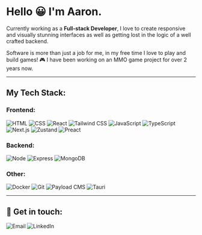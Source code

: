 # Hello 😀 I'm Aaron.

Currently working as a **Full-stack Developer**, I love to create responsive and visually stunning interfaces as well as getting lost in the logic of a well crafted backend.

Software is more than just a job for me, in my free time I love to play and build games! 🎮 I have been working on an MMO game project for over 2 years now.

---

## My Tech Stack:

### Frontend:
![HTML](https://img.shields.io/badge/-HTML-000000?style=flat&logo=html5&logoSize=auto&color=%23f0b8f5)
![CSS](https://img.shields.io/badge/-CSS-000000?style=flat&logo=css3&logoSize=auto&color=%23f0b8f5)
![React](https://img.shields.io/badge/-React-000000?style=flat&logo=react&logoSize=auto&color=%23f0b8f5)
![Tailwind CSS](https://img.shields.io/badge/-Tailwind_CSS-000000?style=flat&logo=tailwind-css&logoSize=auto&color=%23f0b8f5)
![JavaScript](https://img.shields.io/badge/-JavaScript-000000?style=flat&logo=javascript&logoSize=auto&color=%23f0b8f5)
![TypeScript](https://img.shields.io/badge/-TypeScript-000000?style=flat&logo=typescript&logoSize=auto&color=%23f0b8f5)
![Next.js](https://img.shields.io/badge/-Next.js-000000?style=flat&logo=nextdotjs&logoSize=auto&color=%23f0b8f5)
![Zustand](https://img.shields.io/badge/-Zustand-000000?style=flat&logo=zustand&logoSize=auto&color=%23f0b8f5)
![Preact](https://img.shields.io/badge/-Preact-000000?style=flat&logo=preact&logoSize=auto&color=%23f0b8f5)

### Backend:
![Node](https://img.shields.io/badge/-Node.js-000000?style=flat&logo=nodedotjs&logoSize=auto&color=%23f0b8f5)
![Express](https://img.shields.io/badge/-Express.js-000000?style=flat&logo=express&logoSize=auto&color=%23f0b8f5)
![MongoDB](https://img.shields.io/badge/-MongoDB-000000?style=flat&logo=mongodb&logoSize=auto&color=%23f0b8f5)

### Other:
![Docker](https://img.shields.io/badge/-Docker-000000?style=flat&logo=docker&logoSize=auto&color=%23f0b8f5)
![Git](https://img.shields.io/badge/-Git-000000?style=flat&logo=git&logoSize=auto&color=%23f0b8f5)
![Payload CMS](https://img.shields.io/badge/-Payload_CMS-000000?style=flat&logo=payloadcms&logoSize=auto&color=%23f0b8f5)
![Tauri](https://img.shields.io/badge/-Tauri-000000?style=flat&logo=tauri&logoSize=auto&color=%23f0b8f5)

---

## 💬 Get in touch:
<a href="mailto:aaronhdost@gmail.com" style="text-decoration: none;">
    <img src="https://img.shields.io/badge/Email-000000?style=plastic&logo=gmail" alt="Email" />
</a>
<a href="www.linkedin.com/in/aarondost" target="_blank" style="text-decoration: none;">
    <img src="https://img.shields.io/badge/LinkedIn-000000?style=plastic&logo=linkedin" alt="LinkedIn" />
</a>

